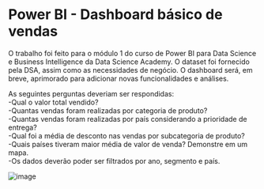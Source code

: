 # Power BI - Dashboard básico de vendas

O trabalho foi feito para o módulo 1 do curso de Power BI para Data Science e Business Intelligence da Data Science Academy. O dataset foi fornecido pela DSA, assim como as necessidades de negócio. 
O dashboard será, em breve, aprimorado para adicionar novas funcionalidades e análises.

As seguintes perguntas deveriam ser respondidas: <br>
-Qual o valor total vendido?<br>
-Quantas vendas foram realizadas por categoria de produto?<br>
-Quantas vendas foram realizadas por país considerando a prioridade de entrega?<br>
-Qual foi a média de desconto nas vendas por subcategoria de produto?<br>
-Quais países tiveram maior média de valor de venda? Demonstre em um mapa.<br>
-Os dados deverão poder ser filtrados por ano, segmento e país.

![image](https://user-images.githubusercontent.com/89671532/214293594-047d4d5e-ba48-4587-8478-7044ff1ede14.png)

